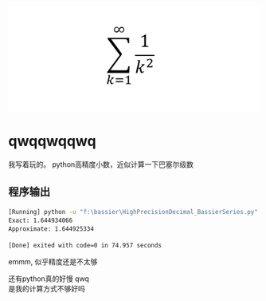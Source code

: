 ![bassier_cover_qwq](bassier_series_cover.png)

# qwqqwqqwq

我写着玩的。
python高精度小数，近似计算一下巴塞尔级数

## 程序输出
```bash
[Running] python -u "f:\bassier\HighPrecisionDecimal_BassierSeries.py"
Exact: 1.644934066
Approximate: 1.644925334

[Done] exited with code=0 in 74.957 seconds
```

emmm, 似乎精度还是不太够  

还有python真的好慢 qwq  
是我的计算方式不够好吗
